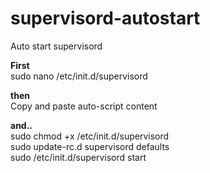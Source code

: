 # supervisord-autostart
Auto start supervisord<br>

**First**<br>
sudo nano /etc/init.d/supervisord<br>

**then**<br>
Copy and paste auto-script content<br>

**and..**<br>
sudo chmod +x /etc/init.d/supervisord<br>
sudo update-rc.d supervisord defaults<br>
sudo /etc/init.d/supervisord start
